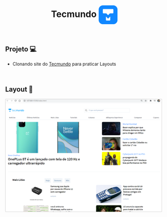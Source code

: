 <h1 align="center"> Tecmundo <img src="https://github.com/ItamarJoire/clone-tecmundo/blob/main/public/imagens/icon-aba.png" align="center" width="60" height="60"></h1>


&nbsp;

## Projeto :computer: 
* Clonando site do [Tecmundo](https://www.tecmundo.com.br/) para praticar Layouts



&nbsp;
  
## Layout :bookmark:
  <img src="https://github.com/ItamarJoire/clone-tecmundo/blob/main/public/imagens/tela.png" align="center" width="500" height="360">
  
  
  &nbsp;
  
  
  
  
  

  
  
    

 
